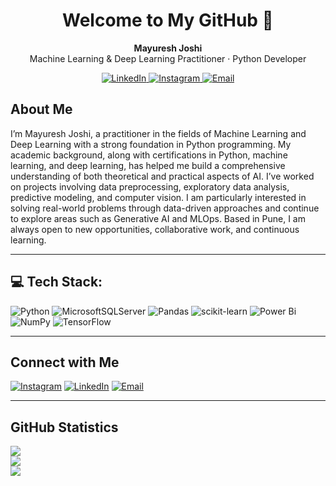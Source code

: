 <h1 align="center">Welcome to My GitHub 👋</h1>
<p align="center">
  <strong>Mayuresh Joshi</strong><br/>
  Machine Learning & Deep Learning Practitioner · Python Developer
</p>

<p align="center">
  <a href="https://www.linkedin.com/in/mayuresh-joshi-723582203/">
    <img src="https://img.shields.io/badge/LinkedIn-blue?style=flat-square&logo=linkedin&logoColor=white" alt="LinkedIn"/>
  </a>
  <a href="https://instagram.com/mayureshjoshi_">
    <img src="https://img.shields.io/badge/Instagram-E4405F?style=flat-square&logo=instagram&logoColor=white" alt="Instagram"/>
  </a>
  <a href="mailto:joshimayuresh45@gmail.com">
    <img src="https://img.shields.io/badge/Email-D14836?style=flat-square&logo=gmail&logoColor=white" alt="Email"/>
  </a>
</p>


## About Me

I’m Mayuresh Joshi,  a practitioner in the fields of Machine Learning and Deep Learning with a strong foundation in Python programming. My academic background, along with certifications in Python, machine learning, and deep learning, has helped me build a comprehensive understanding of both theoretical and practical aspects of AI. I’ve worked on projects involving data preprocessing, exploratory data analysis, predictive modeling, and computer vision.
I am particularly interested in solving real-world problems through data-driven approaches and continue to explore areas such as Generative AI and MLOps. Based in Pune, I am always open to new opportunities, collaborative work, and continuous learning.

---

## 💻 Tech Stack:

![Python](https://img.shields.io/badge/python-3670A0?style=for-the-badge&logo=python&logoColor=ffdd54) 
![MicrosoftSQLServer](https://img.shields.io/badge/Microsoft%20SQL%20Server-CC2927?style=for-the-badge&logo=microsoft%20sql%20server&logoColor=white) 
![Pandas](https://img.shields.io/badge/pandas-%23150458.svg?style=for-the-badge&logo=pandas&logoColor=white) 
![scikit-learn](https://img.shields.io/badge/scikit--learn-%23F7931E.svg?style=for-the-badge&logo=scikit-learn&logoColor=white) 
![Power Bi](https://img.shields.io/badge/power_bi-F2C811?style=for-the-badge&logo=powerbi&logoColor=black) 
![NumPy](https://img.shields.io/badge/numpy-%23013243.svg?style=for-the-badge&logo=numpy&logoColor=white) 
![TensorFlow](https://img.shields.io/badge/TensorFlow-FF6F00?style=for-the-badge&logo=tensorflow&logoColor=white)


---

## Connect with Me

[![Instagram](https://img.shields.io/badge/Instagram-%23E4405F.svg?style=for-the-badge&logo=instagram&logoColor=white)](https://instagram.com/mayureshjoshi_) 
[![LinkedIn](https://img.shields.io/badge/LinkedIn-%230077B5.svg?style=for-the-badge&logo=linkedin&logoColor=white)](https://www.linkedin.com/in/mayuresh-joshi-723582203/) 
[![Email](https://img.shields.io/badge/Email-D14836?style=for-the-badge&logo=gmail&logoColor=white)](mailto:joshimayuresh45@gmail.com)


---

## GitHub Statistics

![](https://github-readme-stats.vercel.app/api?username=mayurondata&theme=ambient_gradient&hide_border=false&include_all_commits=false&count_private=false)<br/>
![](https://nirzak-streak-stats.vercel.app/?user=mayurondata&theme=ambient_gradient&hide_border=false)<br/>
![](https://github-readme-stats.vercel.app/api/top-langs/?username=mayurondata&theme=ambient_gradient&hide_border=false&include_all_commits=false&count_private=false&layout=compact)

<!-- Created using GPRM (https://gprm.itsvg.in) -->

